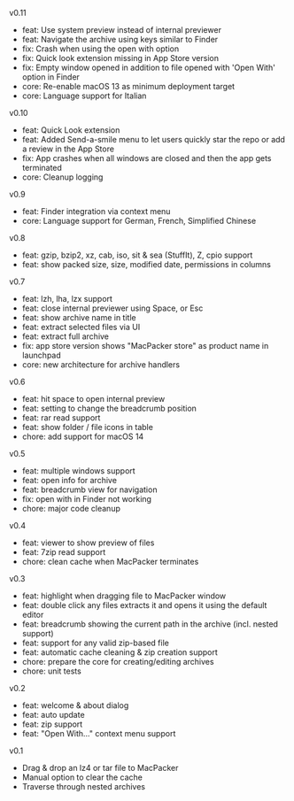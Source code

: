 v0.11
- feat: Use system preview instead of internal previewer
- feat: Navigate the archive using keys similar to Finder
- fix: Crash when using the open with option
- fix: Quick look extension missing in App Store version
- fix: Empty window opened in addition to file opened with 'Open With' option in Finder
- core: Re-enable macOS 13 as minimum deployment target
- core: Language support for Italian

v0.10
- feat: Quick Look extension
- feat: Added Send-a-smile menu to let users quickly star the repo or add a review in the App Store
- fix: App crashes when all windows are closed and then the app gets terminated
- core: Cleanup logging

v0.9
- feat: Finder integration via context menu
- core: Language support for German, French, Simplified Chinese

v0.8
- feat: gzip, bzip2, xz, cab, iso, sit & sea (StuffIt), Z, cpio support
- feat: show packed size, size, modified date, permissions in columns

v0.7
- feat: lzh, lha, lzx support
- feat: close internal previewer using Space, or Esc
- feat: show archive name in title
- feat: extract selected files via UI
- feat: extract full archive
- fix: app store version shows "MacPacker store" as product name in launchpad
- core: new architecture for archive handlers

v0.6
- feat: hit space to open internal preview
- feat: setting to change the breadcrumb position
- feat: rar read support
- feat: show folder / file icons in table
- chore: add support for macOS 14

v0.5
- feat: multiple windows support
- feat: open info for archive
- feat: breadcrumb view for navigation
- fix: open with in Finder not working
- chore: major code cleanup

v0.4
- feat: viewer to show preview of files
- feat: 7zip read support
- chore: clean cache when MacPacker terminates

v0.3
- feat: highlight when dragging file to MacPacker window
- feat: double click any files extracts it and opens it using the default editor
- feat: breadcrumb showing the current path in the archive (incl. nested support)
- feat: support for any valid zip-based file
- feat: automatic cache cleaning & zip creation support
- chore: prepare the core for creating/editing archives
- chore: unit tests

v0.2
- feat: welcome & about dialog
- feat: auto update
- feat: zip support
- feat: "Open With..." context menu support

v0.1
- Drag & drop an lz4 or tar file to MacPacker
- Manual option to clear the cache
- Traverse through nested archives
